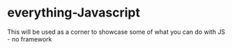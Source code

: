 # everything-Javascript
This will be used as a corner to showcase some of what you can do with JS - no framework
